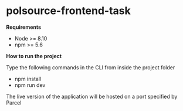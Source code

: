 # polsource-frontend-task
<b>Requirements</b>

- Node >= 8.10
- npm >= 5.6

<b>How to run the project</b>

Type the following commands in the CLI from inside the project folder
- npm install 
- npm run dev

The live version of the application will be hosted on a port specified by Parcel

